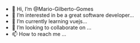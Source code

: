 - 👋 Hi, I’m @Mario-Gilberto-Gomes
- 👀 I’m interested in be a great software developer...
- 🌱 I’m currently learning  vuejs...
- 💞️ I’m looking to collaborate on ...
- 📫 How to reach me ...

<!---
Mario-Gilberto-Gomes/Mario-Gilberto-Gomes is a ✨ special ✨ repository because its `README.md` (this file) appears on your GitHub profile.
You can click the Preview link to take a look at your changes.
--->
